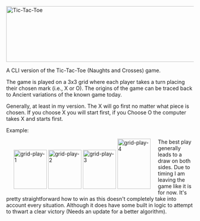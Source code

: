 <img width="967" height="150" alt="Tic-Tac-Toe" src="https://github.com/user-attachments/assets/061c31eb-8462-484a-b22d-ee8b6ba92b38" />

A CLI version of the Tic-Tac-Toe (Naughts and Crosses) game. 

The game is played on a 3x3 grid where each player takes a turn placing their chosen mark (i.e., X or O). The origins of the game can be traced back to Ancient variations of the known game today. 

Generally, at least in my version. The X will go first no matter what piece is chosen. If you choose X you will start first, if you Choose O the computer takes X and starts first.

Example:

<div style="float:left; margin:0; padding: 0px 20px;">
    <img width="89" height="105" alt="grid-play-1" src="https://github.com/user-attachments/assets/d77efc47-961a-4c9e-9887-58651f308ce1" />
    <img width="89" height="105" alt="grid-play-2" src="https://github.com/user-attachments/assets/48eaafe7-8368-427c-a33f-d65a65dac1b2" />
    <img width="89" height="105" alt="grid-play-3" src="https://github.com/user-attachments/assets/c3a9af16-80bd-40f4-bbfe-77edbcafe37c" />
    <img width="89" height="135" alt="grid-play-4" src="https://github.com/user-attachments/assets/07ebfeee-9e5f-4ec0-9e36-68be54378740" />
</div>

The best play generally leads to a draw on both sides. Due to timing I am leaving the game like it is for now. It's pretty straightforward how to win as this doesn't completely take into account every situation. Although it does have some built in logic to attempt to thwart a clear victory (Needs an update for a better algorithm).

